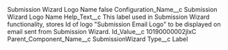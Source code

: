 <?xml version="1.0" encoding="UTF-8"?>
<CustomMetadata xmlns="http://soap.sforce.com/2006/04/metadata" xmlns:xsi="http://www.w3.org/2001/XMLSchema-instance" xmlns:xsd="http://www.w3.org/2001/XMLSchema">
    <label>Submission Wizard Logo Name</label>
    <protected>false</protected>
    <values>
        <field>Configuration_Name__c</field>
        <value xsi:type="xsd:string">Submission Wizard Logo Name</value>
    </values>
    <values>
        <field>Help_Text__c</field>
        <value xsi:type="xsd:string">This label used in Submission Wizard functionality, stores Id of logo &quot;Submission Email Logo&quot; to be displayed on email sent from Submission Wizard.</value>
    </values>
    <values>
        <field>Id_Value__c</field>
        <value xsi:type="xsd:string">10190000002jlxC</value>
    </values>
    <values>
        <field>Parent_Component_Name__c</field>
        <value xsi:type="xsd:string">SubmissionWizard</value>
    </values>
    <values>
        <field>Type__c</field>
        <value xsi:type="xsd:string">Label</value>
    </values>
</CustomMetadata>
